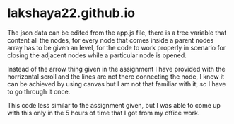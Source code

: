 # lakshaya22.github.io

The json data can be edited from the app.js file, there is a tree variable that content all the nodes, for every node that comes inside a parent nodes array has to be given an level, for the code to work properly in scenario for closing the adjacent nodes while a particular node is opened.

Instead of the arrow thing given in the assignment I have provided with the horrizontal scroll and the lines are not there connecting the node, I know it can be achieved by using canvas but I am not that familiar with it, so I have to go through it once.

This code less similar to the assignment given, but I was able to come up with this only in the 5 hours of time that I got from my office work.

